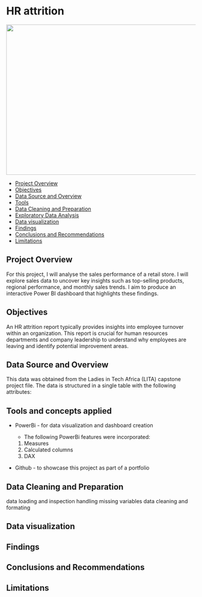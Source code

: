 # HR attrition
<p align="center">

<img src="https://github.com/user-attachments/assets/6c163380-696d-4b70-a55e-e3429c70b4e6" width="800" height="400">



- [Project Overview](#project-overview)
- [Objectives](#objectives)
- [Data Source and Overview](#data-source-and-overview)
- [Tools](#tools)
- [Data Cleaning and Preparation](#data-cleaning-and-preparation)
- [Exploratory Data Analysis](#exploratory-data-analysis)
- [Data visualization](#data-visualization)
- [Findings](#findings)
- [Conclusions and Recommendations](#conclusions-and-recommendations)
- [Limitations](#limitations)

## Project Overview 
For this project, I will analyse the sales performance of a retail store. I will explore sales data to uncover key insights such as top-selling products, regional performance, and monthly sales trends. I aim to produce an interactive Power BI dashboard that highlights these findings.


## Objectives
An HR attrition report typically provides insights into employee turnover within an organization. This report is crucial for human resources departments and company leadership to understand why employees are leaving and identify potential improvement areas.


## Data Source and Overview
This data was obtained from the Ladies in Tech Africa (LITA) capstone project file. The data is structured in a single table with the following attributes:


## Tools and concepts applied
- PowerBi - for data visualization and dashboard creation
	- The following PowerBi features were incorporated:
   	 1. Measures
   	 2. Calculated columns
   	 3. DAX
   	    
- Github - to showcase this project as part of a portfolio 

## Data Cleaning and Preparation
data loading and inspection
handling missing variables
data cleaning and formating



## Data visualization


## Findings

## Conclusions and Recommendations

## Limitations
